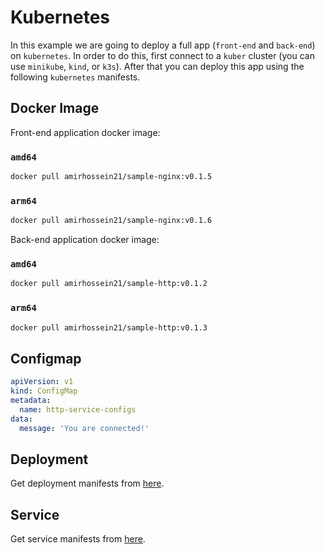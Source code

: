 # Kubernetes

In this example we are going to deploy a full app (```front-end``` and ```back-end```) on ```kubernetes```.
In order to do this, first connect to a ```kuber``` cluster (you can use ```minikube```, ```kind```, or ```k3s```).
After that you can deploy this app using the following ```kubernetes``` manifests.

## Docker Image

Front-end application docker image:

### ```amd64```

```sh
docker pull amirhossein21/sample-nginx:v0.1.5
```

### ```arm64```

```sh
docker pull amirhossein21/sample-nginx:v0.1.6
```

Back-end application docker image:

### ```amd64```

```sh
docker pull amirhossein21/sample-http:v0.1.2
```

### ```arm64```

```sh
docker pull amirhossein21/sample-http:v0.1.3
```

## Configmap

```yml
apiVersion: v1
kind: ConfigMap
metadata:
  name: http-service-configs
data:
  message: 'You are connected!'
```

## Deployment

Get deployment manifests from [here](https://github.com/amirhnajafiz-learning/kubernetes/tree/main/example/deployment).

## Service

Get service manifests from [here](https://github.com/amirhnajafiz-learning/kubernetes/tree/main/example/service).

